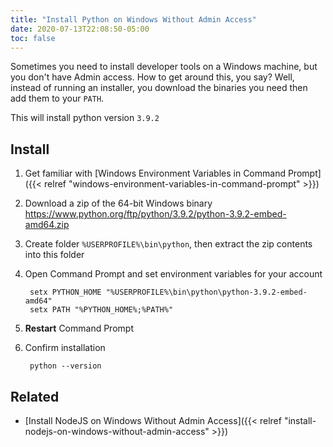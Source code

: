 ```yaml
---
title: "Install Python on Windows Without Admin Access"
date: 2020-07-13T22:08:50-05:00
toc: false
---
```


Sometimes you need to install developer tools on a Windows machine, but you don't have Admin access. How to get around this, you say? Well, instead of running an installer, you download the binaries you need then add them to your `PATH`.

<!--more-->

This will install python version `3.9.2`

## Install

1. Get familiar with [Windows Environment Variables in Command Prompt]({{< relref "windows-environment-variables-in-command-prompt" >}})
1. Download a zip of the 64-bit Windows binary <https://www.python.org/ftp/python/3.9.2/python-3.9.2-embed-amd64.zip>
1. Create folder `%USERPROFILE%\bin\python`, then extract the zip contents into this folder
1. Open Command Prompt and set environment variables for your account

        setx PYTHON_HOME "%USERPROFILE%\bin\python\python-3.9.2-embed-amd64"
        setx PATH "%PYTHON_HOME%;%PATH%"

1. **Restart** Command Prompt
1. Confirm installation

        python --version

## Related

- [Install NodeJS on Windows Without Admin Access]({{< relref "install-nodejs-on-windows-without-admin-access" >}})
